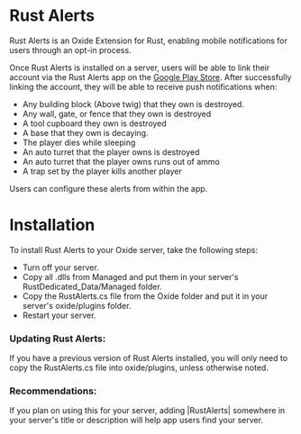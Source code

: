 # Rust Alerts
Rust Alerts is an Oxide Extension for Rust, enabling mobile notifications for users through an opt-in process.

Once Rust Alerts is installed on a server, users will be able to link their account via the Rust Alerts app on the [Google Play Store](https://play.google.com/store/apps/details?id=com.atlas.rustalerts). After successfully linking the account, they will be able to receive push notifications when:


- Any building block (Above twig) that they own is destroyed.
- Any wall, gate, or fence that they own is destroyed
- A tool cupboard they own is destroyed
- A base that they own is decaying.
- The player dies while sleeping
- An auto turret that the player owns is destroyed
- An auto turret that the player owns runs out of ammo
- A trap set by the player kills another player

Users can configure these alerts from within the app. 


# Installation
To install Rust Alerts to your Oxide server, take the following steps:
- Turn off your server.
- Copy all .dlls from Managed and put them in your server's RustDedicated_Data/Managed folder.
- Copy the RustAlerts.cs file from the Oxide folder and put it in your server's oxide/plugins folder.
- Restart your server.


### Updating Rust Alerts:
If you have a previous version of Rust Alerts installed, you will only need to copy the RustAlerts.cs file into oxide/plugins, unless otherwise noted.

### Recommendations:
If you plan on using this for your server, adding |RustAlerts| somewhere in your server's title or description will help app users find your server.


